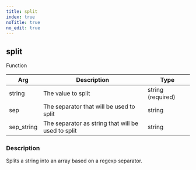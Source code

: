 ```yaml
---
title: split
index: true
noTitle: true
no_edit: true
---
```




<div class="vql_item"></div>


## split
<span class='vql_type label label-warning pull-right page-header'>Function</span>



<div class="vqlargs"></div>

Arg | Description | Type
----|-------------|-----
string|The value to split|string (required)
sep|The separator that will be used to split|string
sep_string|The separator as string that will be used to split|string

### Description

Splits a string into an array based on a regexp separator.

